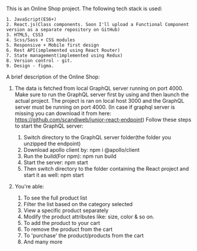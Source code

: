 This is an Online Shop project. The following tech stack is used:

    1. JavaScript(ES6+)
    2. React.js(Class components. Soon I'll upload a Functional Component version as a separate repository on GitHub)
    3. HTML5, CSS3
    4. Scss/Sass + CSS modules
    5. Responsive + Mobile first design
    6. Rest API(implemented using React Router)
    7. State management(implemented using Redux)
    8. Version control - git.
    9. Design - figma.

A brief description of the Online Shop:
1. The data is fetched from local GraphQL server running on port 4000. Make sure to run the GraphQL server first by using and then launch the actual project. The project is ran on local host 3000 and the GraphQL server must be running on port 4000. (In case if graphql server is missing you can download it from here: https://github.com/scandiweb/junior-react-endpoint)
Follow these steps to start the GraphQL server:

    1. Switch directory to the GraphQL server folder(the folder you unzipped the endpoint)
    2. Download apollo client by: 
    npm i @apollo/client
    3. Run the build(For npm): 
    npm run build
    4. Start the server:
    npm start
    5. Then switch directory to the folder containing the React project and start it as well:
    npm start

2. You're able:

    1. To see the full product list
    2. Filter the list based on the category selected
    3. View a specific product separately
    4. Modify the product attributes like: size, color & so on.
    5. To add the product to your cart
    6. To remove the product from the cart
    7. To 'purchase' the product/products from the cart
    8. And many more

